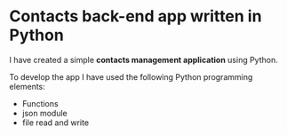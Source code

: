 # Contacts back-end app written in Python

I have created a simple **contacts management application** using Python.

To develop the app I have used the following Python programming elements:

- Functions
- json module 
- file read and write
